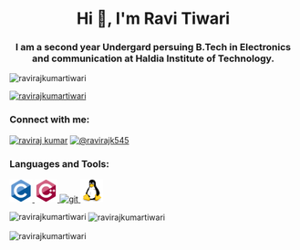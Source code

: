 <h1 align="center">Hi 👋, I'm Ravi Tiwari</h1>
<h3 align="center">I am a second year Undergard persuing B.Tech in Electronics and communication at Haldia Institute of Technology.</h3>

<p align="left"> <img src="https://komarev.com/ghpvc/?username=ravirajkumartiwari&label=Profile%20views&color=0e75b6&style=flat" alt="ravirajkumartiwari" /> </p>

<p align="left"> <a href="https://github.com/ryo-ma/github-profile-trophy"><img src="https://github-profile-trophy.vercel.app/?username=ravirajkumartiwari" alt="ravirajkumartiwari" /></a> </p>

<h3 align="left">Connect with me:</h3>
<p align="left">
<a href="https://linkedin.com/in/raviraj kumar" target="blank"><img align="center" src="https://raw.githubusercontent.com/rahuldkjain/github-profile-readme-generator/master/src/images/icons/Social/linked-in-alt.svg" alt="raviraj kumar" height="30" width="40" /></a>
<a href="https://www.hackerrank.com/@ravirajk545" target="blank"><img align="center" src="https://raw.githubusercontent.com/rahuldkjain/github-profile-readme-generator/master/src/images/icons/Social/hackerrank.svg" alt="@ravirajk545" height="30" width="40" /></a>
</p>

<h3 align="left">Languages and Tools:</h3>
<p align="left"> <a href="https://www.cprogramming.com/" target="_blank" rel="noreferrer"> <img src="https://raw.githubusercontent.com/devicons/devicon/master/icons/c/c-original.svg" alt="c" width="40" height="40"/> </a> <a href="https://www.w3schools.com/cpp/" target="_blank" rel="noreferrer"> <img src="https://raw.githubusercontent.com/devicons/devicon/master/icons/cplusplus/cplusplus-original.svg" alt="cplusplus" width="40" height="40"/> </a> <a href="https://git-scm.com/" target="_blank" rel="noreferrer"> <img src="https://www.vectorlogo.zone/logos/git-scm/git-scm-icon.svg" alt="git" width="40" height="40"/> </a> <a href="https://www.linux.org/" target="_blank" rel="noreferrer"> <img src="https://raw.githubusercontent.com/devicons/devicon/master/icons/linux/linux-original.svg" alt="linux" width="40" height="40"/> </a> </p>

<p><img align="left" src="https://github-readme-stats.vercel.app/api/top-langs?username=ravirajkumartiwari&show_icons=true&locale=en&layout=compact" alt="ravirajkumartiwari" /></p>

<p>&nbsp;<img align="center" src="https://github-readme-stats.vercel.app/api?username=ravirajkumartiwari&show_icons=true&locale=en" alt="ravirajkumartiwari" /></p>

<p><img align="center" src="https://github-readme-streak-stats.herokuapp.com/?user=ravirajkumartiwari&" alt="ravirajkumartiwari" /></p>
